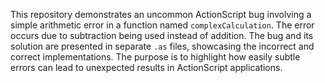 This repository demonstrates an uncommon ActionScript bug involving a simple arithmetic error in a function named `complexCalculation`. The error occurs due to subtraction being used instead of addition. The bug and its solution are presented in separate `.as` files, showcasing the incorrect and correct implementations.  The purpose is to highlight how easily subtle errors can lead to unexpected results in ActionScript applications.